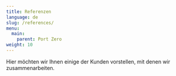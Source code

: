 ```yaml
---
title: Referenzen
language: de
slug: /references/
menu:
  main:
    parent: Port Zero
weight: 10
---
```


<p class="lead">
  Hier möchten wir Ihnen einige der Kunden vorstellen, mit denen wir
  zusammenarbeiten.
</p>
